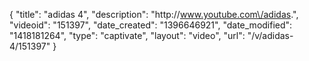 {
    "title": "adidas 4",
    "description": "http:\/\/www.youtube.com\/adidas.",
    "videoid": "151397",
    "date_created": "1396646921",
    "date_modified": "1418181264",
    "type": "captivate",
    "layout": "video",
    "url": "\/v\/adidas-4\/151397"
}